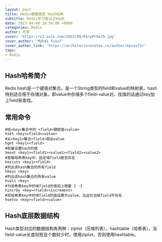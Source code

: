 ```yaml
---
layout: post
title: Redis数据类型 Hash哈希
subtitle: Redis学习笔记之Hash
date: 2023-04-08 10:50:00 +0800
categories: Redis
author: 月梦
cover: 'https://s1.ax1x.com/2023/09/04/pPr9a7D.jpg'
cover_author: 'Mahdi Yusuf'
cover_author_link: 'https://architecturenotes.co/author/myusuf3/'
tags: 
- Redis  
---
```


## Hash哈希简介
Redis hash是一个键值对集合。是一个String类型的field和value的映射表，hash特别适合用于存储对象。即value中存储多个field-value对。找值的话通过key加上field来查找。

## 常用命令
```
#给<key>集合中的 <field>键赋值<value>
hset <key><field><value>
#从<key1>集合<field>取出value
hget <key1><field>
#批量设置hash的值
hmset <key1><field1><value1><field2><value2>
#查看哈希表key中，给定域field是否存在
hexists <key1><field>
#列出该hash集合的所有field
hkeys <key>
#列出该hash集合的所有value
hvals <key>
#为哈希表key中的域field的值加上增量 1 -1
hincrby <key><field><increment>
#将哈希表key中的域field的值设置为value，当且仅当域field不存在
hsetnx <key><field><value>
```
## Hash底层数据结构
Hash类型对应的数据结构有两种：ziplist（压缩列表），hashtable（哈希表）。当field-value长度较短且个数较少时，使用ziplist，否则使用hashtable。